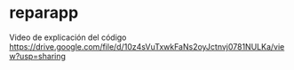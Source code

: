 # reparapp

Video de explicación del código
https://drive.google.com/file/d/10z4sVuTxwkFaNs2oyJctnvj0781NULKa/view?usp=sharing
